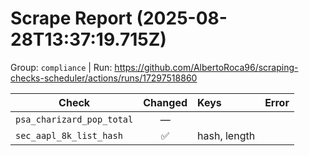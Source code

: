 # Scrape Report (2025-08-28T13:37:19.715Z)

Group: `compliance`  |  Run: https://github.com/AlbertoRoca96/scraping-checks-scheduler/actions/runs/17297518860

| Check | Changed | Keys | Error |
|---|:---:|:--|:--|
| `psa_charizard_pop_total` | — |  |  |
| `sec_aapl_8k_list_hash` | ✅ | hash, length |  |
